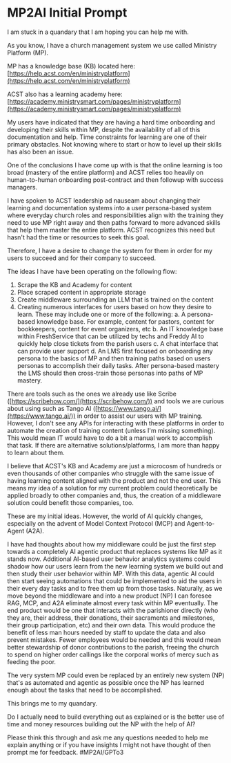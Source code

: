 # MP2AI Initial Prompt
I am stuck in a quandary that I am hoping you can help me with.

As you know, I have a church management system we use called Ministry Platform (MP).

MP has a knowledge base (KB) located here: [https://help.acst.com/en/ministryplatform](https://help.acst.com/en/ministryplatform)

ACST also has a learning academy here: [https://academy.ministrysmart.com/pages/ministryplatform](https://academy.ministrysmart.com/pages/ministryplatform)

My users have indicated that they are having a hard time onboarding and developing their skills within MP, despite the availability of all of this documentation and help. Time constraints for learning are one of their primary obstacles. Not knowing where to start or how to level up their skills has also been an issue.

One of the conclusions I have come up with is that the online learning is too broad (mastery of the entire platform) and ACST relies too heavily on human-to-human onboarding post-contract and then followup with success managers. 

I have spoken to ACST leadership ad nauseam about changing their learning and documentation systems into a user persona-based system where everyday church roles and responsibilities align with the training they need to use MP right away and then paths forward to more advanced skills that help them master the entire platform. ACST recognizes this need but hasn't had the time or resources to seek this goal.

Therefore, I have a desire to change the system for them in order for my users to succeed and for their company to succeed.

The ideas I have have been operating on the following flow:
1. Scrape the KB and Academy for content
2. Place scraped content in appropriate storage
3. Create middleware surrounding an LLM that is trained on the content
4. Creating numerous interfaces for users based on how they desire to learn. These may include one or more of the following:
a. A persona-based knowledge base. For example, content for pastors, content for bookkeepers, content for event organizers, etc
b. An IT knowledge base within FreshService that can be utilized by techs and Freddy AI to quickly help close tickets from the parish users
c. A chat interface that can provide user support
d. An LMS first focused on onboarding any persona to the basics of MP and then training paths based on users personas to accomplish their daily tasks. After persona-based mastery the LMS should then cross-train those personas into paths of MP mastery.

There are tools such as the ones we already use like Scribe ([https://scribehow.com/](https://scribehow.com/)) and tools we are curious about using such as Tango AI ([https://www.tango.ai/](https://www.tango.ai/)) in order to assist our users with MP training. However, I don't see any APIs for interacting with these platforms in order to automate the creation of training content (unless I'm missing something). This would mean IT would have to do a bit a manual work to accomplish that task. If there are alternative solutions/platforms, I am more than happy to learn about them.

I believe that ACST's KB and Academy are just a microcosm of hundreds or even thousands of other companies who struggle with the same issue of having learning content aligned with the product and not the end user. This means my idea of a solution for my current problem could theoretically be applied broadly to other companies and, thus, the creation of a middleware solution could benefit those companies, too.

These are my initial ideas. However, the world of AI quickly changes, especially on the advent of Model Context Protocol (MCP) and Agent-to-Agent (A2A). 

I have had thoughts about how my middleware could be just the first step towards a completely AI agentic product that replaces systems like MP as it stands now. Additional AI-based user behavior analytics systems could shadow how our users learn from the new learning system we build out and then study their user behavior within MP. With this data, agentic AI could then start seeing automations that could be implemented to aid the users in their every day tasks and to free them up from those tasks. Naturally, as we move beyond the middleware and into a new product (NP) I can foresee RAG, MCP, and A2A eliminate almost every task within MP eventually. The end product would be one that interacts with the parishioner directly (who they are, their address, their donations, their sacraments and milestones, their group participation, etc) and their own data. This would produce the benefit of less man hours needed by staff to update the data and also prevent mistakes. Fewer employees would be needed and this would mean better stewardship of donor contributions to the parish, freeing the church to spend on higher order callings like the corporal works of mercy such as feeding the poor. 

The very system MP could even be replaced by an entirely new system (NP) that's as automated and agentic as possible once the NP has learned enough about the tasks that need to be accomplished.

This brings me to my quandary.

Do I actually need to build everything out as explained or is the better use of time and money resources building out the NP with the help of AI?

Please think this through and ask me any questions needed to help me explain anything or if you have insights I might not have thought of then prompt me for feedback.
#MP2AI/GPTo3